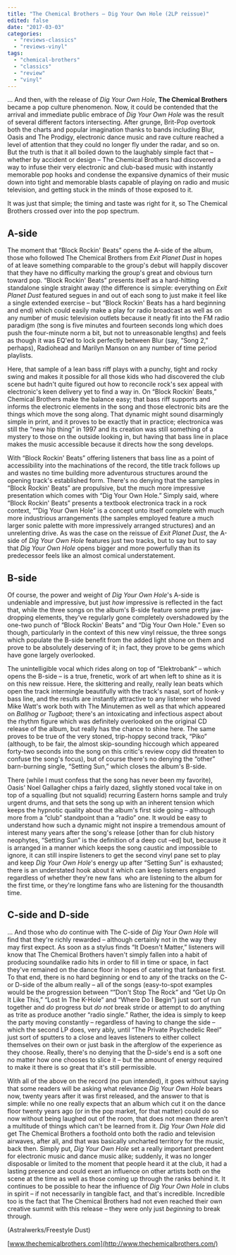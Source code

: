```yaml
---
title: "The Chemical Brothers – Dig Your Own Hole (2LP reissue)"
edited: false
date: "2017-03-03"
categories:
  - "reviews-classics"
  - "reviews-vinyl"
tags:
  - "chemical-brothers"
  - "classics"
  - "review"
  - "vinyl"
---
```


... And then, with the release of _Dig Your Own Hole_, **The Chemical Brothers** became a pop culture phenomenon. Now, it could be contended that the arrival and immediate public embrace of _Dig Your Own Hole_ was the result of several different factors intersecting. After grunge, Brit-Pop overtook both the charts and popular imagination thanks to bands including Blur, Oasis and The Prodigy, electronic dance music and rave culture reached a level of attention that they could no longer fly under the radar, and so on. But the truth is that it all boiled down to the laughably simple fact that – whether by accident or design – The Chemical Brothers had discovered a way to infuse their very electronic and club-based music with instantly memorable pop hooks and condense the expansive dynamics of their music down into tight and memorable blasts capable of playing on radio and music television, and getting stuck in the minds of those exposed to it.

It was just that simple; the timing and taste was right for it, so The Chemical Brothers crossed over into the pop spectrum.

## A-side

The moment that “Block Rockin' Beats” opens the A-side of the album, those who followed The Chemical Brothers from _Exit Planet Dust_ in hopes of at leave something comparable to the group's debut will happily discover that they have no difficulty marking the group's great and obvious turn toward pop. “Block Rockin' Beats” presents itself as a hard-hitting standalone single straight away (the difference is simple: everything on _Exit Planet Dust_ featured segues in and out of each song to just make it feel like a single extended exercise – but “Block Rockin' Beats has a hard beginning and end) which could easily make a play for radio broadcast as well as on any number of music television outlets because it neatly fit into the FM radio paradigm (the song is five minutes and fourteen seconds long which does push the four-minute norm a bit, but not to unreasonable lengths) and feels as though it was EQ'ed to lock perfectly between Blur (say, “Song 2,” perhaps), Radiohead and Marilyn Manson on any number of time period playlists.

Here, that sample of a lean bass riff plays with a punchy, tight and rocky swing and makes it possible for all those kids who had discovered the club scene but hadn't quite figured out how to reconcile rock's sex appeal with electronic's keen delivery yet to find a way in. On “Block Rockin' Beats,” Chemical Brothers make the balance easy; that bass riff supports and informs the electronic elements in the song and those electronic bits are the things which move the song along. That dynamic might sound disarmingly simple in print, and it proves to be exactly that in practice; electronica was still the “new hip thing” in 1997 and its creation was still something of a mystery to those on the outside looking in, but having that bass line in place makes the music accessible because it directs how the song develops.

With “Block Rockin' Beats” offering listeners that bass line as a point of accessibility into the machinations of the record, the title track follows up and wastes no time building more adventurous structures around the opening track's established form. There's no denying that the samples in “Block Rockin' Beats” are propulsive, but the much more impressive presentation which comes with “Dig Your Own Hole.” Simply said, where “Block Rockin' Beats” presents a textbook electronica track in a rock context, “”Dig Your Own Hole” is a concept unto itself complete with much more industrious arrangements (the samples employed feature a much larger sonic palette with more impressively arranged structures) and an unrelenting drive. As was the case on the reissue of _Exit Planet Dust_, the A-side of _Dig Your Own Hole_ features just two tracks, but to say but to say that _Dig Your Own Hole_ opens bigger and more powerfully than its predecessor feels like an almost comical understatement.

## B-side

Of course, the power and weight of _Dig Your Own Hole_'s A-side is undeniable and impressive, but just _how_ impressive is reflected in the fact that, while the three songs on the album's B-side feature some pretty jaw-dropping elements, they've regularly gone completely overshadowed by the one-two punch of “Block Rockin' Beats” and “Dig Your Own Hole.” Even so though, particularly in the context of this new vinyl reissue, the three songs which populate the B-side benefit from the added light shone on them and prove to be absolutely deserving of it; in fact, they prove to be gems which have gone largely overlooked.

The unintelligible vocal which rides along on top of “Elektrobank” – which opens the B-side – is a true, frenetic, work of art when left to shine as it is on this new reissue. Here, the skittering and really, really lean beats which open the track intermingle beautifully with the track's nasal, sort of honk-y bass line, and the results are instantly attractive to any listener who loved Mike Watt's work both with The Minutemen as well as that which appeared on _Ballhog or Tugboat_; there's an intoxicating and infectious aspect about the rhythm figure which was definitely overlooked on the original CD release of the album, but really has the chance to shine here. The same proves to be true of the very stoned, trip-hoppy second track, “Piko” (although, to be fair, the almost skip-sounding hiccough which appeared forty-two seconds into the song on this critic's review copy did threaten to confuse the song's focus), but of course there's no denying the “other” barn-burning single, “Setting Sun,” which closes the album's B-side.

There (while I must confess that the song has never been my favorite), Oasis' Noel Gallagher chips a fairly dazed, slightly stoned vocal take in on top of a squalling (but not squalid) recurring Eastern horns sample and truly urgent drums, and that sets the song up with an inherent tension which keeps the hypnotic quality about the album's first side going – although more from a “club” standpoint than a “radio” one. It would be easy to understand how such a dynamic might not inspire a tremendous amount of interest many years after the song's release \[other than for club history neophytes, “Setting Sun” is the definition of a deep cut –ed\] but, because it is arranged in a manner which keeps the song caustic and impossible to ignore, it can still inspire listeners to get the second vinyl pane set to play and keep _Dig Your Own Hole_'s energy up after “Setting Sun” is exhausted; there is an understated hook about it which can keep listeners engaged regardless of whether they're new fans  who are listening to the album for the first time, or they're longtime fans who are listening for the thousandth time.

## C-side and D-side

... And those who _do_ continue with The C-side of _Dig Your Own Hole_ will find that they're richly rewarded – although certainly not in the way they may first expect. As soon as a stylus finds “It Doesn't Matter,” listeners will know that The Chemical Brothers haven't simply fallen into a habit of producing soundalike radio hits in order to fill in time or space, in fact they've remained on the dance floor in hopes of catering that fanbase first. To that end, there is no hard beginning or end to any of the tracks on the C- or D-side of the album really – all of the songs (easy-to-spot examples would be the progression between “”Don't Stop The Rock” and “Get Up On It Like This,” “Lost In The K-Hole” and “Where Do I Begin”) just sort of run together and _do_ progress but _do not_ break stride or attempt to do anything as trite as produce another “radio single.” Rather, the idea is simply to keep the party moving constantly – regardless of having to change the side – which the second LP does, very ably, until “The Private Psychedelic Reel” just sort of sputters to a close and leaves listeners to either collect themselves on their own or just bask in the afterglow of the experience as they choose. Really, there's no denying that the D-side's end is a soft one no matter how one chooses to slice it – but the amount of energy required to make it there is so great that it's still permissible.

With all of the above on the record (no pun intended), it goes without saying that some readers will be asking what relevance _Dig Your Own Hole_ bears now, twenty years after it was first released, and the answer to that is simple: while no one really expects that an album which cut it on the dance floor twenty years ago (or in the pop market, for that matter) could do so now without being laughed out of the room, that does not mean there aren't a multitude of things which can't be learned from it. _Dig Your Own Hole_ did get The Chemical Brothers a foothold onto both the radio and television airwaves, after all, and that was basically uncharted territory for the music, back then. Simply put, _Dig Your Own Hole_ set a really important precedent for electronic music and dance music alike; suddenly, it was no longer disposable or limited to the moment that people heard it at the club, it had a lasting presence and could exert an influence on other artists both on the scene at the time as well as those coming up through the ranks behind it. It continues to be possible to hear the influence of _Dig Your Own Hole_ in clubs in spirit – if not necessarily in tangible fact, and that's incredible. Incredible too is the fact that The Chemical Brothers had not even reached their own creative summit with this release – they were only just _beginning_ to break through.

(Astralwerks/Freestyle Dust)

[www.thechemicalbrothers.com](http://www.thechemicalbrothers.com/)
